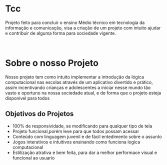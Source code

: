 # Tcc

<p> Projeto feito para concluir o ensino Médio técnico em tecnologia da informação e comunicação, visa a criação de um projeto com intuito ajudar e contribuir de alguma forma para sociedade vigente.</p>
<br>
<h1>Sobre o nosso Projeto</h1>
<p> Nosso projeto tem como intuito implementar a introdução da lógica computacional nas escolas através de um aplicativo divertido e prático, assim incentivando crianças e adolescentes a iniciar nesse mundo tão vasto e oportuno na nossa sociedade atual, e de forma que o projeto esteja disponivel para todos</p>

<h2>Objetivos do Projetos</h2>
<ul> 
<li>100% de responsividade, se modificando para qualquer tipo de tela</li>
<li>Projeto funcional,porém leve para que todos possam acessar </li>
<li>Conteúdo com linguagem juvenil e de fácil entedimento sobre o assunto </li>
<li>Jogos interativos e intuitivos ensinando como funciona logica computacional </li>

<li>Estilização atrativa e bem feita, para dar a melhor performace visual e funcional ao usuario </li>

